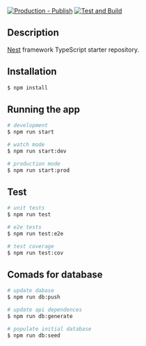 [![Production - Publish](https://github.com/BrunoBoanerges/exchanges-bot-node/actions/workflows/main.yml/badge.svg)](https://github.com/BrunoBoanerges/exchanges-bot-node/actions/workflows/main.yml)
[![Test and Build](https://github.com/BrunoBoanerges/exchanges-bot-node/actions/workflows/build.yml/badge.svg)](https://github.com/BrunoBoanerges/exchanges-bot-node/actions/workflows/build.yml)

## Description

[Nest](https://github.com/nestjs/nest) framework TypeScript starter repository.

## Installation

```bash
$ npm install
```

## Running the app

```bash
# development
$ npm run start

# watch mode
$ npm run start:dev

# production mode
$ npm run start:prod
```

## Test

```bash
# unit tests
$ npm run test

# e2e tests
$ npm run test:e2e

# test coverage
$ npm run test:cov
```

## Comads for database

```bash
# update dabase
$ npm run db:push

# update api dependences
$ npm run db:generate

# populate initial database
$ npm run db:seed
```
